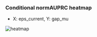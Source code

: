### Conditional normAUPRC heatmap

- X: eps_current, Y: gap_mu

![heatmap](/home/elicer/project_0814_2/results/20250814-135410/holdout/conditional_heatmap_eps_current_vs_gap_mu.png)
